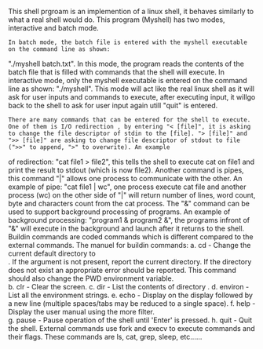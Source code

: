 
This shell prgroam is an implemention of a linux shell, it behaves similarly to what a real shell would do. 
This program (Myshell) has two modes, interactive and batch mode. 

    In batch mode, the batch file is entered with the myshell executable on the command line as shown: 
"./myshell batch.txt". In this mode, the program reads the contents of the batch file that is filled 
 with commands that the shell will execute. In interactive mode, only the myshell executable is entered 
 on the command line as shown: "./myshell". This mode will act like the real linux shell as it will ask 
 for user inputs and commands to execute, after executing input, it willgo back to the shell to ask for 
 user input again utill "quit" is entered.
 
    There are many commands that can be entered for the shell to execute. One of them is I/O redirection , by entering "< [file]", it is asking to change the file descriptor of stdin to the [file]. "> [file]" and ">> [file]" are asking to change file descriptor of stdout to file (">>" to append, ">" to overwrite). An example
 of redirection: "cat  file1 > file2", this tells the shell to execute cat on file1 and print the 
result to stdout (which is now file2). Another command is pipes, this command "|" allows one process to communicate with the other. An example of pipe: "cat file1 | wc", one process execute cat file
and another process (wc) on the other side of "|" will return number of lines, word count, byte and characters count from the cat process. The "&" command can be used to support background 
processing of programs. An example of background processing: "program1 & program2 &", the programs infront of "&" will execute in the background and launch after it returns to the shell. 
Buildin commands are coded commands which is different compared to the external commands. The manuel for buildin commands: 
a.  cd <directory> - Change the current default directory to  
<directory>. If the <directory> argument is not present, report 
the current directory. If the directory does not exist an 
appropriate error should be reported. This command should also 
change the PWD environment variable.  
b.  clr - Clear the screen. 
c.  dir <directory> - List the contents of directory <directory>. 
d.  environ - List all the environment strings. 
e.  echo <comment> - Display  <comment> on the display followed by a 
new line (multiple spaces/tabs may be reduced to a single space). 
f.  help - Display the user manual using the more filter.  
g.  pause - Pause operation of the shell until 'Enter' is pressed. 
h.  quit - Quit the shell. 
External commands use fork and execv to execute commands and their flags. These commands are ls, cat, grep, sleep, etc......
